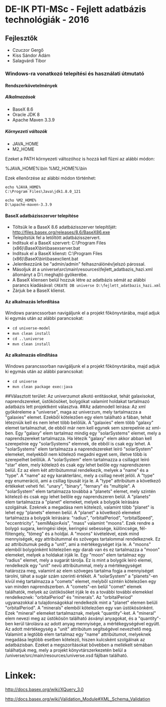 # DE-IK PTI-MSc - Fejlett adatbázis technológiák - 2016

## Fejlesztők
* Czuczor Gergő
* Kiss Sándor Ádám
* Salagvárdi Tibor

### Windows-ra vonatkozó telepítési és használati útmutató

#### Rendszerkövetelmények

##### Alkalmazások

* BaseX 8.6
* Oracle JDK 8
* Apache Maven 3.3.9

##### Környezeti változók

* JAVA_HOME
* M2_HOME

Ezeket a PATH környezeti változóhoz is hozzá kell fűzni az alábbi módon:

%JAVA_HOME%\bin
%M2_HOME%\bin

Ezek ellenőrzése az alábbi módon történhet:

```
echo %JAVA_HOME%
C:\Program Files\Java\jdk1.8.0_121
```

```
echo %M2_HOME%
D:\apache-maven-3.3.9
```

#### BaseX adatbázisszerver telepítése

* Töltsük le a BaseX 8.6 adatbázisszerver telepítőjét: http://files.basex.org/releases/8.6/BaseX86.exe
* Telepítstük fel a letöltött adatbázisszervert.
* Indítsuk el a BaseX szervert: C:\Program Files (x86)\BaseX\bin\basexserver.bat
* Indítsuk el a BaseX klienst: C:\Program Files (x86)\BaseX\bin\basexclient.bat
* Jelentkezzünk be "admin/admin" felhasználónév/jelszó párossal.
* Másoljuk át a universe\src\main\resources\fejlett_adatbazis_hazi.xml állományt a D:\ meghajtó gyökerébe.
* A BaseX kliensen belül hozzuk létre az adatbázis sémát az alábbi parancs kiadásával: ```CREATE DB universe D:\fejlett_adatbazis_hazi.xml```
* Zárjuk be a BaseX klienst.

#### Az alkalmazás lefordítása

Windows parancssorban navigáljunk el a projekt főkönyvtárába, majd adjuk ki egymás után az alábbi parancsokat:
* ```cd universe-model```
* ```mvn clean install```
* ```cd ..\universe```
* ```mvn clean install```

#### Az alkalmazás elindítása

Windows parancssorban navigáljunk el a projekt főkönyvtárába, majd adjuk ki egymás után az alábbi parancsokat:
* ```cd universe```
* ```mvn clean package exec:java```

##Választott terület:
Az univerzumot alkotó entitásokat, tehát galaxisokat, naprendszereket, üstökösöket, bolygókat valamint holdakat tartalmazó adatbázis lett projektként választva.
##Az adatmodell leírása:
Az xml gyökéreleme a "universe", maga az univerzum, mely tartalmazza a "galaxies" elemet.
Ezekből kötelezően egy elem található a fában, tehát létezniük kell és nem lehet több belőlük.
A "galaxies" elem több "galaxy" elemet tartalmazhat, de ebből már nem kell egynek sem szerepelnie az xml-ben.
Egy "galaxy" elem tartalmaz mindig egy "solarSystems" elemet, mely a naprendszereket tartalmazza. Ha létezik "galaxy" elem akkor abban kell szerepelnie egy "solarSystems" elemnek, de ebből is csak egy lehet.
A "solarSystems" elem tartalmazza a naprendszereket leíró "solarSystem" elemeket, melyekből nem kötelező megadni egyet sem, illetve több is szerepelhet belőlük.
A "solarSystem" elem tartalmazza a csillagot leíró "star" elem, mely kötelező és csak egy lehet belőle egy naprendszeren belül. Ez az elem két attribútummal rendelkezik, melyek a "name" és a "type". A "name" az egy karakterlánc, mely a csillag nevét jelöli. A "type" egy enumeráció, ami a csillag típusát írja le. A "type" attribútum a következő értékeket veheti fel.
"unary", "binary", "ternary" és "multiple".
A "solarSystem" elem tartalmazza továbbá a "planets" elemet, mely szintén kötelező és csak egy lehet belőle egy naprendszeren belül.
A "planets" elem tartalmazza a "planet" elemeket, melyek a bolygók leírására szolgálnak.
Ezeknek a megadása nem kötelező, valamint több "planet" is lehet egy "planets" elemen belül.
A "planet" a következő elemeket tartalmazza a bolygók leírására: "radius", "orbitalPeriod", "orbitalSpeed", "eccentricity", "semiMajorAxis", "mass" valamint "moons".
Ezek rendre a bolygó sugara, keringési ideje, keringési sebessége, különcsége, fél-főtengely, "tömeg" és a holdjai.
A "moons" kivételével, ezek mind mennyiségek, egy attribútummal és szöveges tartalommal rendelkeznek. Ez az attribútumuk pedig a "unit", ami a mértékegységet írja le.
A "moons" elemből bolygónként kötelezően egy darab van és ez tartalmazza a "moon" elemeket, melyek a holdakat írják le.
Egy "moon" elem tartalmaz egy "radius" elemet, mely a sugarát tárolja. Ez is mint a bolygók leíró elemei, rendelkezik egy "unit" nevű attribútummal, mely a mértékegységet határozza meg, valamint az elem szöveges tartalma fogja a mennyiséget tárolni, táhat a sugár szám szerinti értékét.
A "solarSystem" a "planets"-en kívül még tartalmazza a "comets" elemet, melyből szintén kötelezően egy van minden naprendszerben.
A "comets"-en belül "comet" elemek találhatók, melyek az üstökösöket írják le és a további további elemekkel rendelkeznek: "orbitalPeriod" és "minerals". Az "orbitalPeriod" ugyanazokkal a tulajdonságokkal rendelkezik mint a "planet" elemen belüli "orbitalPeriod".
A "minerals" elemből kötelezően egy van üstökösönként. Ezek "mineral" elemeket tartalmaznak, melyek "quantity"-ket. A "mineral" elem nevezi meg az üstökösön található ásványi anyagokat, és a "quantity"-ben kerül tárolásra az adott anyag mennyisége, a mértékegységével együtt. Az adott mértékegység a "unit" attribútum segítségével nevezhető meg.
Valamint a legtöbb elem tartalmaz egy "name" attribútumot, melyeknek megadása legtöbb esetben kötelező, hiszen kulcsként szolgálnak az adatbázisban.
Ezeket a megszorításokat bővebben a mellékelt sémában találhatjuk meg, mely a projekt könyvtárszerkezetén belül a /universe/src/main/resources/universe.xsd fájlban található.

# Linkek:

http://docs.basex.org/wiki/XQuery_3.0

http://docs.basex.org/wiki/Validation_Module#XML_Schema_Validation

